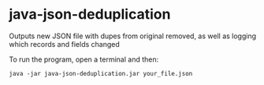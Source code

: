 # java-json-deduplication

Outputs new JSON file with dupes from original removed, as well as logging which records and fields changed

To run the program, open a terminal and then:

    java -jar java-json-deduplication.jar your_file.json
